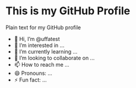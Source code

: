# This is my GitHub Profile

Plain text for my GitHub profile

- 👋 Hi, I’m @uffatest
- 👀 I’m interested in ...
- 🌱 I’m currently learning ...
- 💞️ I’m looking to collaborate on ...
- 📫 How to reach me ...
- 😄 Pronouns: ...
- ⚡ Fun fact: ...

<!---
uffatest/uffatest is a ✨ special ✨ repository because its `README.md` (this file) appears on your GitHub profile.
You can click the Preview link to take a look at your changes.
--->

